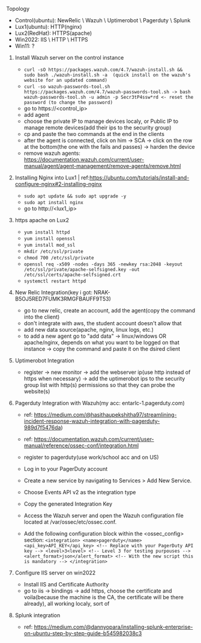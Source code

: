 Topology
 - Control(ubuntu): NewRelic \ Wazuh \ Uptimerobot \ Pagerduty \ Splunk
 - Lux1(ubuntu): HTTP(nginx)
 - Lux2(RedHat): HTTPS(apache)
 - Win2022: IIS \ HTTP \ HTTPS
 - Win11: ?

1. Install Wazuh server on the control instance
    - ``curl -sO https://packages.wazuh.com/4.7/wazuh-install.sh && sudo bash ./wazuh-install.sh -a  (quick install on the wazuh's website for an updated command)``
    - ``curl -so wazuh-passwords-tool.sh https://packages.wazuh.com/4.7/wazuh-passwords-tool.sh -> bash wazuh-passwords-tool.sh -u admin -p Secr3tP4ssw*rd <- reset the password (to change the password)``
    - go to https://<control_ip>
    - add agent
    - choose the private IP to manage devices localy, or Public IP to manage remote devices(add their ips to the security group)
    - cp and paste the two commands at the end in the clients
    - after the agent is connected, click on him -> SCA -> click on the row at the bottom(the one with the fails and passes) -> harden the device
    - remove wazuh agents: https://documentation.wazuh.com/current/user-manual/agent/agent-management/remove-agents/remove.html
  
2. Installing Nginx into Lux1 | ref:https://ubuntu.com/tutorials/install-and-configure-nginx#2-installing-nginx
    - ``sudo apt update && sudo apt upgrade -y``
    - ``sudo apt install nginx``
    - go to http://<lux1_ip>

3. https apache on Lux2
    - ``yum install httpd``
    - ``yum install openssl``
    - ``yum install mod_ssl``
    - ``mkdir /etc/ssl/private``
    - ``chmod 700 /etc/ssl/private``
    - ``openssl req -x509 -nodes -days 365 -newkey rsa:2048 -keyout /etc/ssl/private/apache-selfsigned.key -out /etc/ssl/certs/apache-selfsigned.crt``
    - ``systemctl restart httpd``

4. New Relic Integration(key i got: NRAK-B5OJ5RED7FUMK3RMGFBAUFF9T53)
    - go to new relic, create an account, add the agent(copy the command into the client)
    - don't integrate with aws, the student account doesn't allow that
    - add new data source(apache, nginx, linux logs, etc.)
    - to add a new agent go to "add data" -> linux/windows OR apache/nginx, depends on what you want to be logged on that instance -> copy the command and paste it on the dsired client
  
5. Uptimerobot Integration
    - register -> new monitor -> add the webserver ip(use http instead of https when necessary) -> add the uptimerobot ips to the security group list with http(s) permissions so that they can probe the website(s)
  
6. Pagerduty Integration with Wazuh(my acc: entarlc-1.pagerduty.com)
    - ref: https://medium.com/@hasithaupekshitha97/streamlining-incident-response-wazuh-integration-with-pagerduty-989d7f5476da)
    - ref: https://documentation.wazuh.com/current/user-manual/reference/ossec-conf/integration.html
    
    - register to pagerduty(use work/school acc and on US)
    - Log in to your PagerDuty account
    - Create a new service by navigating to Services > Add New Service.
    - Choose Events API v2 as the integration type
    - Copy the generated Integration Key
    - Access the Wazuh server and open the Wazuh configuration file located at /var/ossec/etc/ossec.conf.
    - Add the following configuration block within the <ossec_config> section:
      ``
          <integration>
            <name>pagerduty</name>
            <api_key>API_KEY</api_key> <!-- Replace with your PagerDuty API key -->
            <level>3<level> <!-- Level 3 for testing purpouses -->
            <alert_format>json</alert_format> <!-- With the new script this is mandatory -->
          </integration>
       ``

7. Configure IIS server on win2022
    - Install IIS and Certificate Authority
    - go to iis -> bindings -> add https, choose the certificate and voila(because the machine is the CA, the certificate will be there already), all working localy, sort of


8. Splunk integration
    - ref: https://medium.com/@dannyopara/installing-splunk-enterprise-on-ubuntu-step-by-step-guide-b545982038c3
